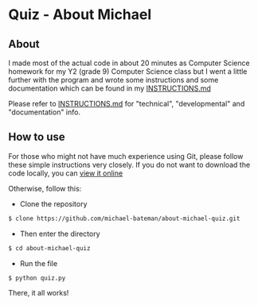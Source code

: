 # Quiz - About Michael

## About
I made most of the actual code in about 20 minutes as Computer Science homework for my Y2 (grade 9) Computer Science class but I went a little further with the program and wrote some instructions and some documentation which can be found in my [INSTRUCTIONS.md](https://github.com/michael-bateman/about-michael-quiz/blob/master/INSTRUCTIONS.md)

Please refer to [INSTRUCTIONS.md](https://github.com/michael-bateman/about-michael-quiz/blob/master/INSTRUCTIONS.md) for "technical", "developmental" and "documentation" info.

## How to use
For those who might not have much experience using Git, please follow these simple instructions very closely.  If you do not want to download the code locally, you can [view it online](https://github.com/michael-bateman/about-michael-quiz/blob/master/INSTRUCTIONS.md#code)

Otherwise, follow this:
- Clone the repository
```bash
$ clone https://github.com/michael-bateman/about-michael-quiz.git
```
- Then enter the directory
```bash
$ cd about-michael-quiz
```
- Run the file
```bash
$ python quiz.py
```
There, it all works!
